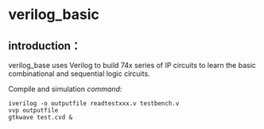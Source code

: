 # verilog_basic
## introduction：

verilog_base uses Verilog to build 74x series of IP circuits to learn the basic combinational and sequential logic circuits.

Compile and simulation *command:*
```shell
iverilog -o outputfile readtestxxx.v testbench.v
vvp outputfile
gtkwave test.cvd &
```
